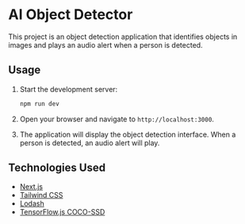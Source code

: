 # AI Object Detector

This project is an object detection application that identifies objects in images and plays an audio alert when a person is detected.

## Usage

1. Start the development server:
    ```sh
    npm run dev
    ```

2. Open your browser and navigate to `http://localhost:3000`.

3. The application will display the object detection interface. When a person is detected, an audio alert will play.

## Technologies Used

- [Next.js](https://nextjs.org/)
- [Tailwind CSS](https://tailwindcss.com/)
- [Lodash](https://lodash.com/)
- [TensorFlow.js COCO-SSD](https://github.com/tensorflow/tfjs-models/tree/master/coco-ssd)